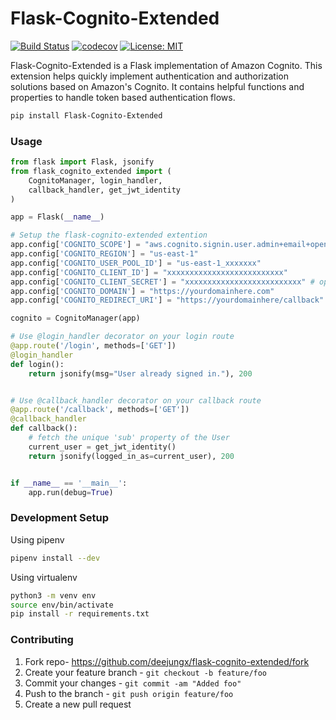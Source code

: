 # Flask-Cognito-Extended

[![Build Status](https://travis-ci.com/deejungx/flask-cognito-extended.svg?branch=master)](https://travis-ci.com/deejungx/flask-cognito-extended)
[![codecov](https://codecov.io/gh/deejungx/flask-cognito-extended/branch/master/graph/badge.svg?token=U1N05DKQ1E)](https://codecov.io/gh/deejungx/flask-cognito-extended)
[![License: MIT](https://img.shields.io/badge/License-MIT-yellow.svg)](https://opensource.org/licenses/MIT)

Flask-Cognito-Extended is a Flask implementation of Amazon Cognito. This extension helps quickly implement authentication and authorization solutions based on Amazon's Cognito. It contains helpful functions and properties to handle token based authentication flows.

```bash
pip install Flask-Cognito-Extended
```

### Usage

```python
from flask import Flask, jsonify
from flask_cognito_extended import (
    CognitoManager, login_handler,
    callback_handler, get_jwt_identity
)

app = Flask(__name__)

# Setup the flask-cognito-extended extention
app.config['COGNITO_SCOPE'] = "aws.cognito.signin.user.admin+email+openid+profile"
app.config['COGNITO_REGION'] = "us-east-1"
app.config['COGNITO_USER_POOL_ID'] = "us-east-1_xxxxxxx"
app.config['COGNITO_CLIENT_ID'] = "xxxxxxxxxxxxxxxxxxxxxxxxxx"
app.config['COGNITO_CLIENT_SECRET'] = "xxxxxxxxxxxxxxxxxxxxxxxxxx" # optional
app.config['COGNITO_DOMAIN'] = "https://yourdomainhere.com"
app.config['COGNITO_REDIRECT_URI'] = "https://yourdomainhere/callback"

cognito = CognitoManager(app)

# Use @login_handler decorator on your login route
@app.route('/login', methods=['GET'])
@login_handler
def login():
    return jsonify(msg="User already signed in."), 200


# Use @callback_handler decorator on your callback route
@app.route('/callback', methods=['GET'])
@callback_handler
def callback():
    # fetch the unique 'sub' property of the User
    current_user = get_jwt_identity()
    return jsonify(logged_in_as=current_user), 200


if __name__ == '__main__':
    app.run(debug=True)
```

### Development Setup

Using pipenv
```bash
pipenv install --dev 
```
Using virtualenv
```bash
python3 -m venv env
source env/bin/activate
pip install -r requirements.txt
```

### Contributing

1. Fork repo- https://github.com/deejungx/flask-cognito-extended/fork
2. Create your feature branch - `git checkout -b feature/foo`
3. Commit your changes - `git commit -am "Added foo"`
4. Push to the branch - `git push origin feature/foo`
5. Create a new pull request

